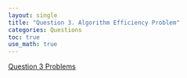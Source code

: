 ```yaml
---
layout: single
title: "Question 3. Algorithm Efficiency Problem"
categories: Questions
toc: true
use_math: true
---
```


[Question 3 Problems](https://github.com/ycho9788/Questions)